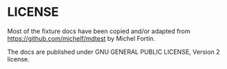 LICENSE
=======

Most of the fixture docs have been copied and/or adapted from
https://github.com/michelf/mdtest by Michel Fortin.

The docs are published under GNU GENERAL PUBLIC LICENSE, Version 2 license.